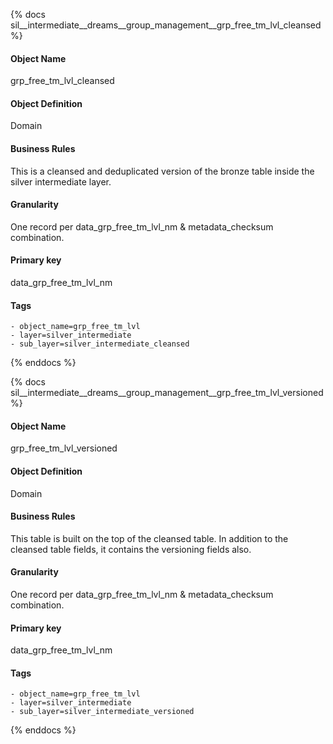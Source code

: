{% docs sil__intermediate__dreams__group_management__grp_free_tm_lvl_cleansed %}

#### Object Name
grp_free_tm_lvl_cleansed

#### Object Definition
Domain

#### Business Rules
This is a cleansed and deduplicated version of the bronze table inside the silver intermediate layer.

#### Granularity
One record per data_grp_free_tm_lvl_nm & metadata_checksum combination.

#### Primary key
data_grp_free_tm_lvl_nm

#### Tags
    - object_name=grp_free_tm_lvl
    - layer=silver_intermediate
    - sub_layer=silver_intermediate_cleansed

{% enddocs %}

{% docs sil__intermediate__dreams__group_management__grp_free_tm_lvl_versioned %}

#### Object Name
grp_free_tm_lvl_versioned

#### Object Definition
Domain

#### Business Rules
This table is built on the top of the cleansed table. In addition to the cleansed table fields, it contains the versioning fields also.

#### Granularity
One record per data_grp_free_tm_lvl_nm & metadata_checksum combination.

#### Primary key
data_grp_free_tm_lvl_nm

#### Tags
    - object_name=grp_free_tm_lvl
    - layer=silver_intermediate
    - sub_layer=silver_intermediate_versioned

{% enddocs %}